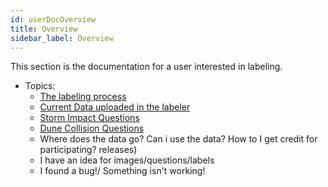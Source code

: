 ```yaml
---
id: userDocOverview
title: Overview
sidebar_label: Overview
---
```


This section is the documentation for a user interested in labeling.

+ Topics:
    - [The labeling process](tagging_process.md)
    - [Current Data uploaded in the labeler](collision.md)
    - [Storm Impact Questions](storm_impact.md)
    - [Dune Collision Questions](collision.md)
    - Where does the data go? Can i use the data? How to I get credit for
    participating? releases)
    - I have an idea for images/questions/labels
    - I found a bug!/ Something isn't working!
